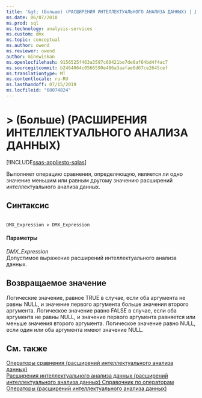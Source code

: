 ```yaml
---
title: '&gt; (Больше) (РАСШИРЕНИЯ ИНТЕЛЛЕКТУАЛЬНОГО АНАЛИЗА ДАННЫХ) | Документация Майкрософт'
ms.date: 06/07/2018
ms.prod: sql
ms.technology: analysis-services
ms.custom: dmx
ms.topic: conceptual
ms.author: owend
ms.reviewer: owend
author: minewiskan
ms.openlocfilehash: 9156525f463a3597c60421be7de0af64bd4f4ac7
ms.sourcegitcommit: b2464064c0566590e486a3aafae6d67ce2645cef
ms.translationtype: MT
ms.contentlocale: ru-RU
ms.lasthandoff: 07/15/2019
ms.locfileid: "68074824"
---
```

# <a name="gt-greater-than-dmx"></a>&gt; (Больше) (РАСШИРЕНИЯ ИНТЕЛЛЕКТУАЛЬНОГО АНАЛИЗА ДАННЫХ)
[!INCLUDE[ssas-appliesto-sqlas](../includes/ssas-appliesto-sqlas.md)]

  Выполняет операцию сравнения, определяющую, является ли одно значение меньшим или равным другому значению расширений интеллектуального анализа данных.  
  
## <a name="syntax"></a>Синтаксис  
  
```  
  
DMX_Expression > DMX_Expression  
```  
  
#### <a name="parameters"></a>Параметры  
 *DMX_Expression*  
 Допустимое выражение расширений интеллектуального анализа данных.  
  
## <a name="return-value"></a>Возвращаемое значение  
 Логические значение, равное TRUE в случае, если оба аргумента не равны NULL, и значение первого аргумента больше значения второго аргумента. Логическое значение равно FALSE в случае, если оба аргумента не равны NULL, и значение первого аргумента равняется или меньше значения второго аргумента. Логическое значение равно NULL, если один или оба аргумента имеют значение NULL.  
  
## <a name="see-also"></a>См. также  
 [Операторы сравнения &#40;расширений интеллектуального анализа данных&#41;](../dmx/operators-comparison.md)   
 [Расширения интеллектуального анализа данных &#40;расширений интеллектуального анализа данных&#41; Справочник по операторам](../dmx/data-mining-extensions-dmx-operator-reference.md)   
 [Операторы &#40;расширений интеллектуального анализа данных&#41;](../dmx/operators-dmx.md)  
  
  
